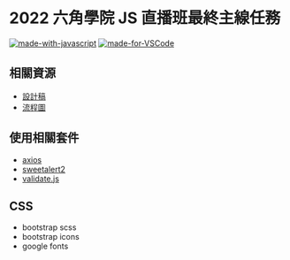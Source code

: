 # 2022 六角學院 JS 直播班最終主線任務

[![made-with-javascript](https://img.shields.io/badge/Made%20with-JavaScript-1f425f.svg)](https://www.javascript.com)
[![made-for-VSCode](https://img.shields.io/badge/Made%20for-VSCode-1f425f.svg)](https://code.visualstudio.com/)

## 相關資源

- [設計稿](https://xd.adobe.com/view/a48b8617-4588-4817-9062-b62130dce916-f1d8/specs/)
- [流程圖](https://whimsical.com/Eg1f7MCzy9UcBJjkpq8TLP)

## 使用相關套件

- [axios](https://axios-http.com/)
- [sweetalert2](https://sweetalert2.github.io/)
- [validate.js](https://validatejs.org/)

## CSS

- bootstrap scss
- bootstrap icons
- google fonts
